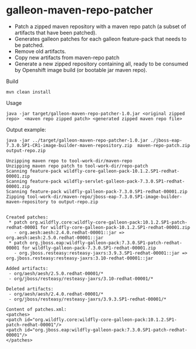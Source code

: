 # galleon-maven-repo-patcher

* Patch a zipped maven repository with a maven repo patch (a subset of artifacts that have been patched).
* Generates galleon patches for each galleon feature-pack that needs to be patched.
* Remove old artifacts.
* Copy new artifacts from maven-repo patch
* Generate a new zipped repository containing all, ready to be consumed by Openshift image build (or bootable jar maven repo).

Build

```mvn clean install```

Usage

```java -jar target/galleon-maven-repo-patcher-1.0.jar <original zipped repo>  <maven repo zipped patch> <generated zipped maven repo file>```

Output example:

```
java -jar ../target/galleon-maven-repo-patcher-1.0.jar ./jboss-eap-7.3.0.SP1-CR1-image-builder-maven-repository.zip  maven-repo-patch.zip output-repo.zip

Unzipping maven repo to tool-work-dir/maven-repo
Unzipping maven repo patch to tool-work-dir/repo-patch
Scanning feature-pack wildfly-core-galleon-pack-10.1.2.SP1-redhat-00001.zip
Scanning feature-pack wildfly-servlet-galleon-pack-7.3.0.SP1-redhat-00001.zip
Scanning feature-pack wildfly-galleon-pack-7.3.0.SP1-redhat-00001.zip
Zipping tool-work-dir/maven-repo/jboss-eap-7.3.0.SP1-image-builder-maven-repository to output-repo.zip


Created patches:
 * patch org.wildfly.core:wildfly-core-galleon-pack:10.1.2.SP1-patch-redhat-00001 for wildfly-core-galleon-pack-10.1.2.SP1-redhat-00001.zip
   - org.aesh:aesh:2.4.0.redhat-00001::jar => org.aesh:aesh:2.5.0.redhat-00001::jar
 * patch org.jboss.eap:wildfly-galleon-pack:7.3.0.SP1-patch-redhat-00001 for wildfly-galleon-pack-7.3.0.SP1-redhat-00001.zip
   - org.jboss.resteasy:resteasy-jaxrs:3.9.3.SP1-redhat-00001::jar => org.jboss.resteasy:resteasy-jaxrs:3.10-redhat-00001::jar

Added artifacts:
 - org/aesh/aesh/2.5.0.redhat-00001/*
 - org/jboss/resteasy/resteasy-jaxrs/3.10-redhat-00001/*

Deleted artifacts:
 - org/aesh/aesh/2.4.0.redhat-00001/*
 - org/jboss/resteasy/resteasy-jaxrs/3.9.3.SP1-redhat-00001/*

Content of patches.xml:
<patches>
<patch id="org.wildfly.core:wildfly-core-galleon-pack:10.1.2.SP1-patch-redhat-00001"/>
<patch id="org.jboss.eap:wildfly-galleon-pack:7.3.0.SP1-patch-redhat-00001"/>
</patches>
```
